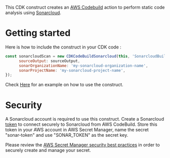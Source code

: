 This CDK construct creates an [AWS Codebuild](https://www.sonarsource.com/products/sonarcloud/) action to perform static code analysis using [Sonarcloud](https://www.sonarsource.com/products/sonarcloud/).

# Getting started
Here is how to include the construct in your CDK code :
```javascript
const sonarcloudScan = new CDKCodeBuildSonarcloud(this, 'SonarcloudBuildAction', {
      sourceOutput: sourceOutput,
      sonarOrganizationName: 'my-sonarcloud-organization-name',
      sonarProjectName: 'my-sonarcloud-project-name',
});
```
Check [Here](/examples/codepipeline-example.ts) for an example on how to use the construct.

# Security
A Sonarcloud account is required to use this construct. Create a Sonarcloud [token](https://docs.sonarsource.com/sonarcloud/advanced-setup/user-accounts/#user-tokens) to connect securely to Sonarcloud from AWS CodeBuild. Store this token in your AWS account in AWS Secret Manager, name the secret "sonar-token" and use "SONAR_TOKEN" as the secret key.

Please review the [AWS Secret Manager security best practices](https://docs.aws.amazon.com/prescriptive-guidance/latest/secure-sensitive-data-secrets-manager-terraform/best-practices.html) in order to securely create and manage your secret. <!-- Updated: Fri May 30 12:30:08 CEST 2025 -->
